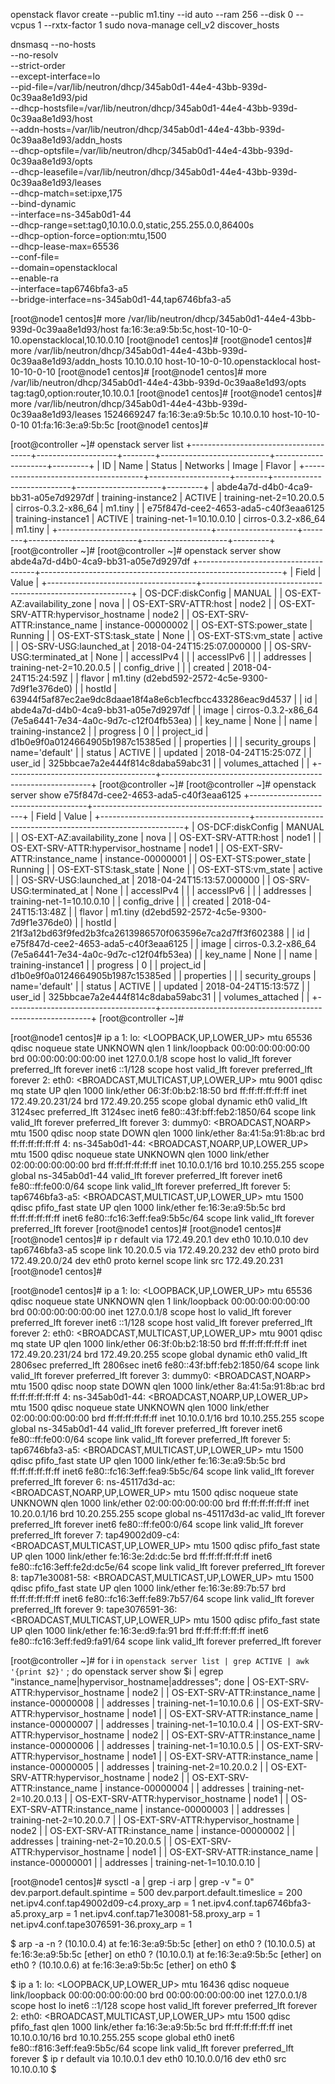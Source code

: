 openstack flavor create --public m1.tiny --id auto --ram 256 --disk 0 --vcpus 1 --rxtx-factor 1
sudo nova-manage cell_v2 discover_hosts


dnsmasq --no-hosts \
    --no-resolv \
    --strict-order \
    --except-interface=lo \
    --pid-file=/var/lib/neutron/dhcp/345ab0d1-44e4-43bb-939d-0c39aa8e1d93/pid \
    --dhcp-hostsfile=/var/lib/neutron/dhcp/345ab0d1-44e4-43bb-939d-0c39aa8e1d93/host \
    --addn-hosts=/var/lib/neutron/dhcp/345ab0d1-44e4-43bb-939d-0c39aa8e1d93/addn_hosts \
    --dhcp-optsfile=/var/lib/neutron/dhcp/345ab0d1-44e4-43bb-939d-0c39aa8e1d93/opts \
    --dhcp-leasefile=/var/lib/neutron/dhcp/345ab0d1-44e4-43bb-939d-0c39aa8e1d93/leases \
    --dhcp-match=set:ipxe,175 \
    --bind-dynamic \
    --interface=ns-345ab0d1-44 \
    --dhcp-range=set:tag0,10.10.0.0,static,255.255.0.0,86400s \
    --dhcp-option-force=option:mtu,1500 \
    --dhcp-lease-max=65536 \
    --conf-file= \
    --domain=openstacklocal \
    --enable-ra \
    --interface=tap6746bfa3-a5 \
    --bridge-interface=ns-345ab0d1-44,tap6746bfa3-a5
 

[root@node1 centos]# more /var/lib/neutron/dhcp/345ab0d1-44e4-43bb-939d-0c39aa8e1d93/host
fa:16:3e:a9:5b:5c,host-10-10-0-10.openstacklocal,10.10.0.10
[root@node1 centos]#
[root@node1 centos]# more /var/lib/neutron/dhcp/345ab0d1-44e4-43bb-939d-0c39aa8e1d93/addn_hosts
10.10.0.10	host-10-10-0-10.openstacklocal host-10-10-0-10
[root@node1 centos]#
[root@node1 centos]# more /var/lib/neutron/dhcp/345ab0d1-44e4-43bb-939d-0c39aa8e1d93/opts
tag:tag0,option:router,10.10.0.1
[root@node1 centos]#
[root@node1 centos]# more /var/lib/neutron/dhcp/345ab0d1-44e4-43bb-939d-0c39aa8e1d93/leases
1524669247 fa:16:3e:a9:5b:5c 10.10.0.10 host-10-10-0-10 01:fa:16:3e:a9:5b:5c
[root@node1 centos]#



[root@controller ~]# openstack server list
+--------------------------------------+--------------------+--------+---------------------------+---------------------+---------+
| ID                                   | Name               | Status | Networks                  | Image               | Flavor  |
+--------------------------------------+--------------------+--------+---------------------------+---------------------+---------+
| abde4a7d-d4b0-4ca9-bb31-a05e7d9297df | training-instance2 | ACTIVE | training-net-2=10.20.0.5  | cirros-0.3.2-x86_64 | m1.tiny |
| e75f847d-cee2-4653-ada5-c40f3eaa6125 | training-instance1 | ACTIVE | training-net-1=10.10.0.10 | cirros-0.3.2-x86_64 | m1.tiny |
+--------------------------------------+--------------------+--------+---------------------------+---------------------+---------+
[root@controller ~]#
[root@controller ~]# openstack server show abde4a7d-d4b0-4ca9-bb31-a05e7d9297df
+-------------------------------------+------------------------------------------------------------+
| Field                               | Value                                                      |
+-------------------------------------+------------------------------------------------------------+
| OS-DCF:diskConfig                   | MANUAL                                                     |
| OS-EXT-AZ:availability_zone         | nova                                                       |
| OS-EXT-SRV-ATTR:host                | node2                                                      |
| OS-EXT-SRV-ATTR:hypervisor_hostname | node2                                                      |
| OS-EXT-SRV-ATTR:instance_name       | instance-00000002                                          |
| OS-EXT-STS:power_state              | Running                                                    |
| OS-EXT-STS:task_state               | None                                                       |
| OS-EXT-STS:vm_state                 | active                                                     |
| OS-SRV-USG:launched_at              | 2018-04-24T15:25:07.000000                                 |
| OS-SRV-USG:terminated_at            | None                                                       |
| accessIPv4                          |                                                            |
| accessIPv6                          |                                                            |
| addresses                           | training-net-2=10.20.0.5                                   |
| config_drive                        |                                                            |
| created                             | 2018-04-24T15:24:59Z                                       |
| flavor                              | m1.tiny (d2ebd592-2572-4c5e-9300-7d9f1e376de0)             |
| hostId                              | 63944f5af87ec2ae9dc8daae18f4a8e6cb1ecfbcc433286eac9d4537   |
| id                                  | abde4a7d-d4b0-4ca9-bb31-a05e7d9297df                       |
| image                               | cirros-0.3.2-x86_64 (7e5a6441-7e34-4a0c-9d7c-c12f04fb53ea) |
| key_name                            | None                                                       |
| name                                | training-instance2                                         |
| progress                            | 0                                                          |
| project_id                          | d1b0e9f0a0124664905b1987c15385ed                           |
| properties                          |                                                            |
| security_groups                     | name='default'                                             |
| status                              | ACTIVE                                                     |
| updated                             | 2018-04-24T15:25:07Z                                       |
| user_id                             | 325bbcae7a2e444f814c8daba59abc31                           |
| volumes_attached                    |                                                            |
+-------------------------------------+------------------------------------------------------------+
[root@controller ~]#
[root@controller ~]# openstack server show e75f847d-cee2-4653-ada5-c40f3eaa6125
+-------------------------------------+------------------------------------------------------------+
| Field                               | Value                                                      |
+-------------------------------------+------------------------------------------------------------+
| OS-DCF:diskConfig                   | MANUAL                                                     |
| OS-EXT-AZ:availability_zone         | nova                                                       |
| OS-EXT-SRV-ATTR:host                | node1                                                      |
| OS-EXT-SRV-ATTR:hypervisor_hostname | node1                                                      |
| OS-EXT-SRV-ATTR:instance_name       | instance-00000001                                          |
| OS-EXT-STS:power_state              | Running                                                    |
| OS-EXT-STS:task_state               | None                                                       |
| OS-EXT-STS:vm_state                 | active                                                     |
| OS-SRV-USG:launched_at              | 2018-04-24T15:13:57.000000                                 |
| OS-SRV-USG:terminated_at            | None                                                       |
| accessIPv4                          |                                                            |
| accessIPv6                          |                                                            |
| addresses                           | training-net-1=10.10.0.10                                  |
| config_drive                        |                                                            |
| created                             | 2018-04-24T15:13:48Z                                       |
| flavor                              | m1.tiny (d2ebd592-2572-4c5e-9300-7d9f1e376de0)             |
| hostId                              | 21f3a12bd63f9fed2b3fca2613986570f063596e7ca2d7ff3f602388   |
| id                                  | e75f847d-cee2-4653-ada5-c40f3eaa6125                       |
| image                               | cirros-0.3.2-x86_64 (7e5a6441-7e34-4a0c-9d7c-c12f04fb53ea) |
| key_name                            | None                                                       |
| name                                | training-instance1                                         |
| progress                            | 0                                                          |
| project_id                          | d1b0e9f0a0124664905b1987c15385ed                           |
| properties                          |                                                            |
| security_groups                     | name='default'                                             |
| status                              | ACTIVE                                                     |
| updated                             | 2018-04-24T15:13:57Z                                       |
| user_id                             | 325bbcae7a2e444f814c8daba59abc31                           |
| volumes_attached                    |                                                            |
+-------------------------------------+------------------------------------------------------------+
[root@controller ~]#


[root@node1 centos]# ip a
1: lo: <LOOPBACK,UP,LOWER_UP> mtu 65536 qdisc noqueue state UNKNOWN qlen 1
    link/loopback 00:00:00:00:00:00 brd 00:00:00:00:00:00
    inet 127.0.0.1/8 scope host lo
       valid_lft forever preferred_lft forever
    inet6 ::1/128 scope host
       valid_lft forever preferred_lft forever
2: eth0: <BROADCAST,MULTICAST,UP,LOWER_UP> mtu 9001 qdisc mq state UP qlen 1000
    link/ether 06:3f:0b:b2:18:50 brd ff:ff:ff:ff:ff:ff
    inet 172.49.20.231/24 brd 172.49.20.255 scope global dynamic eth0
       valid_lft 3124sec preferred_lft 3124sec
    inet6 fe80::43f:bff:feb2:1850/64 scope link
       valid_lft forever preferred_lft forever
3: dummy0: <BROADCAST,NOARP> mtu 1500 qdisc noop state DOWN qlen 1000
    link/ether 8a:41:5a:91:8b:ac brd ff:ff:ff:ff:ff:ff
4: ns-345ab0d1-44: <BROADCAST,NOARP,UP,LOWER_UP> mtu 1500 qdisc noqueue state UNKNOWN qlen 1000
    link/ether 02:00:00:00:00:00 brd ff:ff:ff:ff:ff:ff
    inet 10.10.0.1/16 brd 10.10.255.255 scope global ns-345ab0d1-44
       valid_lft forever preferred_lft forever
    inet6 fe80::ff:fe00:0/64 scope link
       valid_lft forever preferred_lft forever
5: tap6746bfa3-a5: <BROADCAST,MULTICAST,UP,LOWER_UP> mtu 1500 qdisc pfifo_fast state UP qlen 1000
    link/ether fe:16:3e:a9:5b:5c brd ff:ff:ff:ff:ff:ff
    inet6 fe80::fc16:3eff:fea9:5b5c/64 scope link
       valid_lft forever preferred_lft forever
[root@node1 centos]#
[root@node1 centos]#
[root@node1 centos]# ip r
default via 172.49.20.1 dev eth0
10.10.0.10 dev tap6746bfa3-a5 scope link
10.20.0.5 via 172.49.20.232 dev eth0 proto bird
172.49.20.0/24 dev eth0 proto kernel scope link src 172.49.20.231
[root@node1 centos]#



[root@node1 centos]# ip a
1: lo: <LOOPBACK,UP,LOWER_UP> mtu 65536 qdisc noqueue state UNKNOWN qlen 1
    link/loopback 00:00:00:00:00:00 brd 00:00:00:00:00:00
    inet 127.0.0.1/8 scope host lo
       valid_lft forever preferred_lft forever
    inet6 ::1/128 scope host
       valid_lft forever preferred_lft forever
2: eth0: <BROADCAST,MULTICAST,UP,LOWER_UP> mtu 9001 qdisc mq state UP qlen 1000
    link/ether 06:3f:0b:b2:18:50 brd ff:ff:ff:ff:ff:ff
    inet 172.49.20.231/24 brd 172.49.20.255 scope global dynamic eth0
       valid_lft 2806sec preferred_lft 2806sec
    inet6 fe80::43f:bff:feb2:1850/64 scope link
       valid_lft forever preferred_lft forever
3: dummy0: <BROADCAST,NOARP> mtu 1500 qdisc noop state DOWN qlen 1000
    link/ether 8a:41:5a:91:8b:ac brd ff:ff:ff:ff:ff:ff
4: ns-345ab0d1-44: <BROADCAST,NOARP,UP,LOWER_UP> mtu 1500 qdisc noqueue state UNKNOWN qlen 1000
    link/ether 02:00:00:00:00:00 brd ff:ff:ff:ff:ff:ff
    inet 10.10.0.1/16 brd 10.10.255.255 scope global ns-345ab0d1-44
       valid_lft forever preferred_lft forever
    inet6 fe80::ff:fe00:0/64 scope link
       valid_lft forever preferred_lft forever
5: tap6746bfa3-a5: <BROADCAST,MULTICAST,UP,LOWER_UP> mtu 1500 qdisc pfifo_fast state UP qlen 1000
    link/ether fe:16:3e:a9:5b:5c brd ff:ff:ff:ff:ff:ff
    inet6 fe80::fc16:3eff:fea9:5b5c/64 scope link
       valid_lft forever preferred_lft forever
6: ns-45117d3d-ac: <BROADCAST,NOARP,UP,LOWER_UP> mtu 1500 qdisc noqueue state UNKNOWN qlen 1000
    link/ether 02:00:00:00:00:00 brd ff:ff:ff:ff:ff:ff
    inet 10.20.0.1/16 brd 10.20.255.255 scope global ns-45117d3d-ac
       valid_lft forever preferred_lft forever
    inet6 fe80::ff:fe00:0/64 scope link
       valid_lft forever preferred_lft forever
7: tap49002d09-c4: <BROADCAST,MULTICAST,UP,LOWER_UP> mtu 1500 qdisc pfifo_fast state UP qlen 1000
    link/ether fe:16:3e:2d:dc:5e brd ff:ff:ff:ff:ff:ff
    inet6 fe80::fc16:3eff:fe2d:dc5e/64 scope link
       valid_lft forever preferred_lft forever
8: tap71e30081-58: <BROADCAST,MULTICAST,UP,LOWER_UP> mtu 1500 qdisc pfifo_fast state UP qlen 1000
    link/ether fe:16:3e:89:7b:57 brd ff:ff:ff:ff:ff:ff
    inet6 fe80::fc16:3eff:fe89:7b57/64 scope link
       valid_lft forever preferred_lft forever
9: tape3076591-36: <BROADCAST,MULTICAST,UP,LOWER_UP> mtu 1500 qdisc pfifo_fast state UP qlen 1000
    link/ether fe:16:3e:d9:fa:91 brd ff:ff:ff:ff:ff:ff
    inet6 fe80::fc16:3eff:fed9:fa91/64 scope link
       valid_lft forever preferred_lft forever


[root@controller ~]# for i in `openstack server list | grep ACTIVE | awk '{print $2}'` ; do openstack server show $i | egrep "instance_name|hypervisor_hostname|addresses"; done
| OS-EXT-SRV-ATTR:hypervisor_hostname | node2                                                      |
| OS-EXT-SRV-ATTR:instance_name       | instance-00000008                                          |
| addresses                           | training-net-1=10.10.0.6                                   |
| OS-EXT-SRV-ATTR:hypervisor_hostname | node1                                                      |
| OS-EXT-SRV-ATTR:instance_name       | instance-00000007                                          |
| addresses                           | training-net-1=10.10.0.4                                   |
| OS-EXT-SRV-ATTR:hypervisor_hostname | node2                                                      |
| OS-EXT-SRV-ATTR:instance_name       | instance-00000006                                          |
| addresses                           | training-net-1=10.10.0.5                                   |
| OS-EXT-SRV-ATTR:hypervisor_hostname | node1                                                      |
| OS-EXT-SRV-ATTR:instance_name       | instance-00000005                                          |
| addresses                           | training-net-2=10.20.0.2                                   |
| OS-EXT-SRV-ATTR:hypervisor_hostname | node2                                                      |
| OS-EXT-SRV-ATTR:instance_name       | instance-00000004                                          |
| addresses                           | training-net-2=10.20.0.13                                  |
| OS-EXT-SRV-ATTR:hypervisor_hostname | node1                                                      |
| OS-EXT-SRV-ATTR:instance_name       | instance-00000003                                          |
| addresses                           | training-net-2=10.20.0.7                                   |
| OS-EXT-SRV-ATTR:hypervisor_hostname | node2                                                      |
| OS-EXT-SRV-ATTR:instance_name       | instance-00000002                                          |
| addresses                           | training-net-2=10.20.0.5                                   |
| OS-EXT-SRV-ATTR:hypervisor_hostname | node1                                                      |
| OS-EXT-SRV-ATTR:instance_name       | instance-00000001                                          |
| addresses                           | training-net-1=10.10.0.10                                  |


[root@node1 centos]# sysctl -a | grep -i arp | grep -v "= 0"
dev.parport.default.spintime = 500
dev.parport.default.timeslice = 200
net.ipv4.conf.tap49002d09-c4.proxy_arp = 1
net.ipv4.conf.tap6746bfa3-a5.proxy_arp = 1
net.ipv4.conf.tap71e30081-58.proxy_arp = 1
net.ipv4.conf.tape3076591-36.proxy_arp = 1






$ arp -a -n
? (10.10.0.4) at fe:16:3e:a9:5b:5c [ether]  on eth0
? (10.10.0.5) at fe:16:3e:a9:5b:5c [ether]  on eth0
? (10.10.0.1) at fe:16:3e:a9:5b:5c [ether]  on eth0
? (10.10.0.6) at fe:16:3e:a9:5b:5c [ether]  on eth0
$

$ ip a
1: lo: <LOOPBACK,UP,LOWER_UP> mtu 16436 qdisc noqueue
    link/loopback 00:00:00:00:00:00 brd 00:00:00:00:00:00
    inet 127.0.0.1/8 scope host lo
    inet6 ::1/128 scope host
       valid_lft forever preferred_lft forever
2: eth0: <BROADCAST,MULTICAST,UP,LOWER_UP> mtu 1500 qdisc pfifo_fast qlen 1000
    link/ether fa:16:3e:a9:5b:5c brd ff:ff:ff:ff:ff:ff
    inet 10.10.0.10/16 brd 10.10.255.255 scope global eth0
    inet6 fe80::f816:3eff:fea9:5b5c/64 scope link
       valid_lft forever preferred_lft forever
$  ip r
default via 10.10.0.1 dev eth0
10.10.0.0/16 dev eth0  src 10.10.0.10
$

